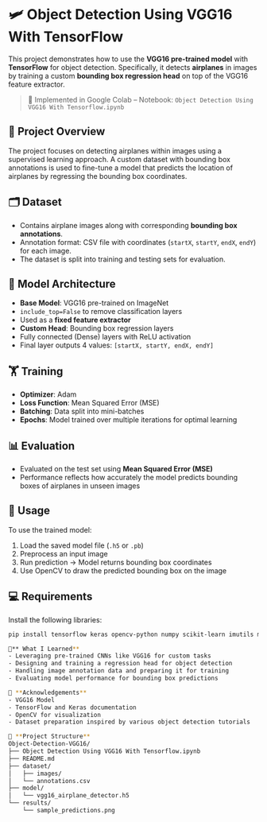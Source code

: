 # 🛩️ Object Detection Using VGG16 With TensorFlow
This project demonstrates how to use the **VGG16 pre-trained model** with **TensorFlow** for object detection. Specifically, it detects **airplanes** in images by training a custom **bounding box regression head** on top of the VGG16 feature extractor.

> 📍 Implemented in Google Colab – Notebook: `Object Detection Using VGG16 With Tensorflow.ipynb`

## 📌 Project Overview
The project focuses on detecting airplanes within images using a supervised learning approach. A custom dataset with bounding box annotations is used to fine-tune a model that predicts the location of airplanes by regressing the bounding box coordinates.

## 🗂️ Dataset
- Contains airplane images along with corresponding **bounding box annotations**.
- Annotation format: CSV file with coordinates (`startX`, `startY`, `endX`, `endY`) for each image.
- The dataset is split into training and testing sets for evaluation.

## 🧠 Model Architecture
- **Base Model**: VGG16 pre-trained on ImageNet
- `include_top=False` to remove classification layers
- Used as a **fixed feature extractor**
- **Custom Head**: Bounding box regression layers
- Fully connected (Dense) layers with ReLU activation
- Final layer outputs 4 values: `[startX, startY, endX, endY]`

## 🏋️ Training
- **Optimizer**: Adam
- **Loss Function**: Mean Squared Error (MSE)
- **Batching**: Data split into mini-batches
- **Epochs**: Model trained over multiple iterations for optimal learning

## 📊 Evaluation
- Evaluated on the test set using **Mean Squared Error (MSE)**
- Performance reflects how accurately the model predicts bounding boxes of airplanes in unseen images

## 🚀 Usage
To use the trained model:
1. Load the saved model file (`.h5` or `.pb`)
2. Preprocess an input image
3. Run prediction → Model returns bounding box coordinates
4. Use OpenCV to draw the predicted bounding box on the image

## 💻 Requirements
Install the following libraries:
```bash
pip install tensorflow keras opencv-python numpy scikit-learn imutils matplotlib

🧠** What I Learned**
- Leveraging pre-trained CNNs like VGG16 for custom tasks
- Designing and training a regression head for object detection
- Handling image annotation data and preparing it for training
- Evaluating model performance for bounding box predictions

🙏 **Acknowledgements**
- VGG16 Model
- TensorFlow and Keras documentation
- OpenCV for visualization
- Dataset preparation inspired by various object detection tutorials

📁 **Project Structure**
Object-Detection-VGG16/
├── Object Detection Using VGG16 With Tensorflow.ipynb
├── README.md
├── dataset/
│   ├── images/
│   └── annotations.csv
├── model/
│   └── vgg16_airplane_detector.h5
└── results/
    └── sample_predictions.png

